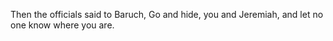 Then the officials said to Baruch, Go and hide, you and Jeremiah, and let no one know where you are.
